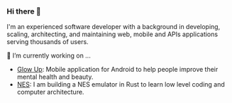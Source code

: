 ### Hi there 👋

I'm an experienced software developer with a background in developing, scaling, architecting, and maintaining web, mobile and APIs applications serving thousands of users.

🔭 I’m currently working on ...
* <a href="https://play.google.com/store/apps/details?id=com.glowup.mobile&hl=pt_BR">Glow Up</a>: Mobile application for Android to help people improve their mental health and beauty.
* <a href="https://github.com/nandowastaken/nes">NES</a>: I am building a NES emulator in Rust to learn low level coding and computer architecture. 
